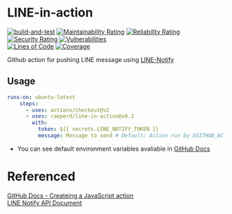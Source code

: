 # LINE-in-action

[![build-and-test](https://github.com/raeperd/line-in-action/actions/workflows/test.yml/badge.svg)](https://github.com/raeperd/line-in-action/actions/workflows/test.yml)
[![Maintainability Rating](https://sonarcloud.io/api/project_badges/measure?project=raeperd_line-in-action&metric=sqale_rating)](https://sonarcloud.io/dashboard?id=raeperd_line-in-action)
[![Reliability Rating](https://sonarcloud.io/api/project_badges/measure?project=raeperd_line-in-action&metric=reliability_rating)](https://sonarcloud.io/dashboard?id=raeperd_line-in-action)
[![Security Rating](https://sonarcloud.io/api/project_badges/measure?project=raeperd_line-in-action&metric=security_rating)](https://sonarcloud.io/dashboard?id=raeperd_line-in-action)
[![Vulnerabilities](https://sonarcloud.io/api/project_badges/measure?project=raeperd_line-in-action&metric=vulnerabilities)](https://sonarcloud.io/dashboard?id=raeperd_line-in-action)  
[![Lines of Code](https://sonarcloud.io/api/project_badges/measure?project=raeperd_line-in-action&metric=ncloc)](https://sonarcloud.io/dashboard?id=raeperd_line-in-action)
[![Coverage](https://sonarcloud.io/api/project_badges/measure?project=raeperd_line-in-action&metric=coverage)](https://sonarcloud.io/dashboard?id=raeperd_line-in-action)

Github action for pushing LINE message using [LINE-Notify](https://notify-bot.line.me/en/)

## Usage

```yaml
runs-on: ubuntu-latest
    steps:
      - uses: actions/checkout@v2
      - uses: raeperd/line-in-action@v0.2
        with:
          token: ${{ secrets.LINE_NOTIFY_TOKEN }}
          message: Message to send # Default: Action run by $GITHUB_ACTOR
```

- You can see default environment variables avaliable in [GitHub Docs](https://docs.github.com/en/actions/reference/environment-variables#default-environment-variables)

# Referenced

[GitHub Docs - Createing a JavaScript action](https://docs.github.com/en/actions/creating-actions/creating-a-javascript-action)  
[LINE Notify API Document](https://notify-bot.line.me/doc/en/)
